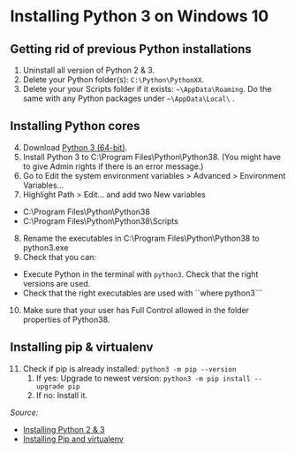 # Installing Python 3 on Windows 10

## Getting rid of previous Python installations

1. Uninstall all version of Python 2 & 3.
2. Delete your Python folder(s): ```C:\Python\PythonXX```. 
3. Delete your your Scripts folder if it exists: ```~\AppData\Roaming```. Do the same with any Python packages under ```~\AppData\Local\``` .

## Installing Python cores

4. Download [Python 3 (64-bit)]((https://www.python.org/downloads/)).
5. Install  Python 3 to C:\Program Files\Python\Python38. (You might have to give Admin rights if there is an error message.)
6. Go to Edit the system environment variables > Advanced > Environment Variables…
7. Highlight Path > Edit… and add two New variables
  * C:\Program Files\Python\Python38
  * C:\Program Files\Python\Python38\Scripts
8. Rename the executables in  C:\Program Files\Python\Python38 to python3.exe
9. Check that you can:
  * Execute Python in the terminal with ```python3```. Check that the right versions are used.
  * Check that the right executables are used with ``where python3```
10. Make sure that your user has Full Control allowed in the folder properties of Python38.

## Installing pip & virtualenv

11. Check if pip is already installed: ```python3 -m pip --version```
    1. If yes: Upgrade to newest version:  ```python3 -m pip install --upgrade pip```
    2. If no: Install it.

_Source:_  
* [Installing Python 2 & 3](https://datascience.com.co/how-to-install-python-2-7-and-3-6-in-windows-10-add-python-path-281e7eae62a)
* [Installing Pip and virtualenv](https://packaging.python.org/guides/installing-using-pip-and-virtual-environments/)
